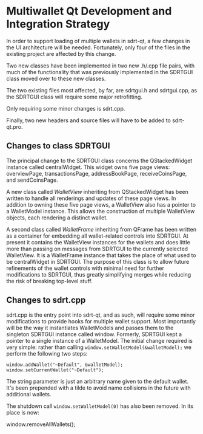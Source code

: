 Multiwallet Qt Development and Integration Strategy
===================================================

In order to support loading of multiple wallets in sdrt-qt, a few changes in the UI architecture will be needed.
Fortunately, only four of the files in the existing project are affected by this change.

Two new classes have been implemented in two new .h/.cpp file pairs, with much of the functionality that was previously
implemented in the SDRTGUI class moved over to these new classes.

The two existing files most affected, by far, are sdrtgui.h and sdrtgui.cpp, as the SDRTGUI class will require
some major retrofitting.

Only requiring some minor changes is sdrt.cpp.

Finally, two new headers and source files will have to be added to sdrt-qt.pro.

Changes to class SDRTGUI
---------------------------
The principal change to the SDRTGUI class concerns the QStackedWidget instance called centralWidget.
This widget owns five page views: overviewPage, transactionsPage, addressBookPage, receiveCoinsPage, and sendCoinsPage.

A new class called *WalletView* inheriting from QStackedWidget has been written to handle all renderings and updates of
these page views. In addition to owning these five page views, a WalletView also has a pointer to a WalletModel instance.
This allows the construction of multiple WalletView objects, each rendering a distinct wallet.

A second class called *WalletFrame* inheriting from QFrame has been written as a container for embedding all wallet-related
controls into SDRTGUI. At present it contains the WalletView instances for the wallets and does little more than passing on messages
from SDRTGUI to the currently selected WalletView. It is a WalletFrame instance
that takes the place of what used to be centralWidget in SDRTGUI. The purpose of this class is to allow future
refinements of the wallet controls with minimal need for further modifications to SDRTGUI, thus greatly simplifying
merges while reducing the risk of breaking top-level stuff.

Changes to sdrt.cpp
----------------------
sdrt.cpp is the entry point into sdrt-qt, and as such, will require some minor modifications to provide hooks for
multiple wallet support. Most importantly will be the way it instantiates WalletModels and passes them to the
singleton SDRTGUI instance called window. Formerly, SDRTGUI kept a pointer to a single instance of a WalletModel.
The initial change required is very simple: rather than calling `window.setWalletModel(&walletModel);` we perform the
following two steps:

	window.addWallet("~Default", &walletModel);
	window.setCurrentWallet("~Default");

The string parameter is just an arbitrary name given to the default wallet. It's been prepended with a tilde to avoid name collisions in the future with additional wallets.

The shutdown call `window.setWalletModel(0)` has also been removed. In its place is now:

window.removeAllWallets();

